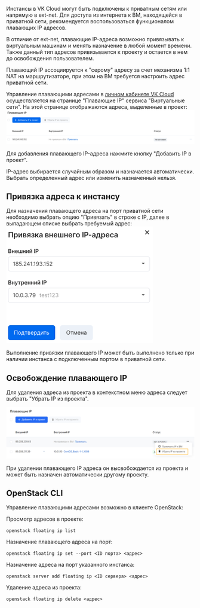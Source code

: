 Инстансы в VK Cloud могут быть подключены к приватным сетям или напрямую в ext-net. Для доступа из интернета к ВМ, находящейся в приватной сети, рекомендуется воспользоваться функционалом плавающих IP адресов.

В отличие от ext-net, плавающие IP-адреса возможно привязывать к виртуальным машинам и менять назначение в любой момент времени. Также данный тип адресов привязывается к проекту и остается в нем до освобождения пользователем.

Плавающий IP ассоциируется к "серому" адресу за счет механизма 1:1 NAT на маршрутизаторе, при этом на ВМ требуется настроить адрес приватной сети.

Управление плавающими адресами в [личном кабинете VK Cloud](https://mcs.mail.ru/app/services/infra/routers/) осуществляется на странице "Плавающие IP" сервиса "Виртуальные сети". На этой странице отображаются адреса, выделенные в проект:![](./assets/1598291459714-snimok-ekrana-2020-08-24-v-20.50.50.png)

Для добавления плавающего IP-адреса нажмите кнопку "Добавить IP в проект".

<info>

IP-адрес выбирается случайным образом и назначается автоматически. Выбрать определенный адрес или изменить назначенный нельзя.

</info>

## Привязка адреса к инстансу

Для назначения плавающего адреса на порт приватной сети необходимо выбрать опцию "Привязать" в строке с IP, далее в выпадающем списке выбрать требуемый адрес:![](./assets/1598291631383-snimok-ekrana-2020-08-24-v-20.53.06.png)

<info>

Выполнение привязки плавающего IP может быть выполнено только при наличии инстанса с подключенным портом в приватной сети.

</info>

## Освобождение плавающего IP

Для удаления адреса из проекта в контекстном меню адреса следует выбрать "Убрать IP из проекта".

![](./assets/1598307738974-1598307738974.png)

<warn>

При удалении плавающего IP адреса он высвобождается из проекта и может быть назначен автоматически другому проекту.

</warn>

## OpenStack CLI

Управление плавающими адресами возможно в клиенте OpenStack:

Просмотр адресов в проекте:

```
openstack floating ip list
```

Назначение плавающего адреса на порт:

```
openstack floating ip set --port <ID порта> <адрес>
```

Назначение адреса на порт указанного инстанса:

```
openstack server add floating ip <ID сервера> <адрес>
```

Удаление адреса из проекта:

```
openstack floating ip delete <адрес>
```
